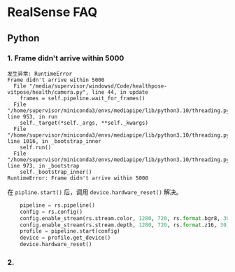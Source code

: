 # RealSense FAQ

## Python

### 1. Frame didn't arrive within 5000

```log
发生异常: RuntimeError
Frame didn't arrive within 5000
  File "/media/supervisor/windowsd/Code/healthpose-vitpose/health/camera.py", line 44, in update
    frames = self.pipeline.wait_for_frames()
  File "/home/supervisor/miniconda3/envs/mediapipe/lib/python3.10/threading.py", line 953, in run
    self._target(*self._args, **self._kwargs)
  File "/home/supervisor/miniconda3/envs/mediapipe/lib/python3.10/threading.py", line 1016, in _bootstrap_inner
    self.run()
  File "/home/supervisor/miniconda3/envs/mediapipe/lib/python3.10/threading.py", line 973, in _bootstrap
    self._bootstrap_inner()
RuntimeError: Frame didn't arrive within 5000
```

在 `pipline.start()` 后，调用 `device.hardware_reset()` 解决。

```python
    pipeline = rs.pipeline()
    config = rs.config()
    config.enable_stream(rs.stream.color, 1280, 720, rs.format.bgr8, 30)
    config.enable_stream(rs.stream.depth, 1280, 720, rs.format.z16, 30)
    profile = pipeline.start(config)
    device = profile.get_device()
    device.hardware_reset()
```

### 2.

```log

```
